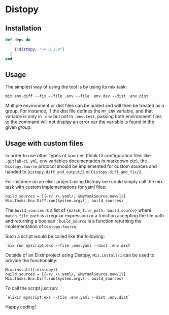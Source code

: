# Distopy

## Installation


```elixir
def deps do
  [
    {:distopy, "~> 0.1.0"}
  ]
end
```

<!-- mix_docs -->

## Usage

The simplest way of using the tool is by using its mix task:

    mix env.diff --fix --file .env --file .env.dev --dist .env.dist

Multiple environment or dist files can be added and will then be treated as a
group. For instance, if the dist file defines the `MY_ENV` variable, and that
variable is only in `.env` but not in `.env.test`, passing both environment
files to the command will not display an error car the variable is found in the
given _group_.


## Usage with custom files

In order to use other types of sources (think CI configuration files like
`.gitlab-ci.yml`, env variables documentation in markdown etc), the
`Distopy.Source` protocol should be implemented for custom sources and handed to
`Distopy.diff_and_output/2` or `Distopy.diff_and_fix/2`.

For instance on an elixir project using Distopy one could simply call the mix
task with custom implementations for yaml files:

    build_sources = [{~r/.+\.yaml/, &MyYamlSource.new/1}]
    Mix.Tasks.Env.Diff.run(System.argv(), build_sources)

The `build_sources` is a list of `{match_file_path, build_source}` where
`match_file_path` is a regular expression or a function accepting the file path
and returning a boolean ; `build_source` is a function returning the
implementation of `Distopy.Source`.

Such a script would be called like the following:

    `mix run myscript.exs --file .env.yaml --dist .env.dist`

Outside of an Elixir project using Distopy, `Mix.install/1` can be used to
provide the functionality:

    Mix.install([:distopy])
    build_sources = [{~r/.+\.yaml/, &MyYamlSource.new/1}]
    Mix.Tasks.Env.Diff.run(System.argv(), build_sources)

To call the script just run:

    `elixir myscript.exs --file .env.yaml --dist .env.dist`

Happy coding!